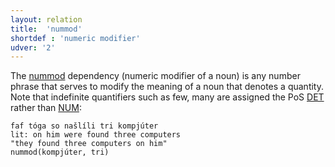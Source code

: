 ```yaml
---
layout: relation
title:  'nummod'
shortdef : 'numeric modifier'
udver: '2'
---
```


The [nummod]() dependency (numeric modifier of a noun) is any number phrase that serves to modify the meaning of a noun that denotes a quantity. Note that indefinite quantifiers such as few, many are assigned the PoS [DET]() rather than [NUM]():

~~~ sdparse
faf tóga so našlíli tri kompjúter 
lit: on him were found three computers   
"they found three computers on him" 
nummod(kompjúter, tri) 
~~~

<!-- Interlanguage links updated Po 11. listopadu 2024, 20:11:11 CET -->
